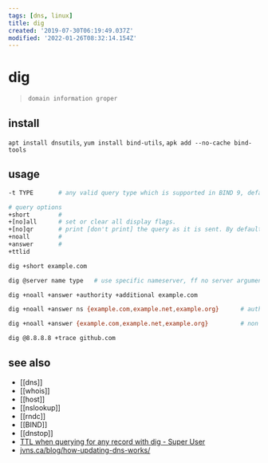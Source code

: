 ```yaml
---
tags: [dns, linux]
title: dig
created: '2019-07-30T06:19:49.037Z'
modified: '2022-01-26T08:32:14.154Z'
---
```


# dig

> `domain information groper`

## install

`apt install dnsutils`, `yum install bind-utils`, `apk add --no-cache bind-tools`

## usage

```sh
-t TYPE       # any valid query type which is supported in BIND 9, default: A
```

```sh
# query options
+short        #
+[no]all      # set or clear all display flags.
+[no]qr       # print [don't print] the query as it is sent. By default, the query is not printed.
+noall        #
+answer       #
+ttlid        
```

```sh
dig +short example.com

dig @server name type   # use specific nameserver, ff no server argument is provided, dig consults /etc/resolv.conf

dig +noall +answer +authority +additional example.com

dig +noall +answer ns {example.com,example.net,example.org}      # authorative query

dig +noall +answer {example.com,example.net,example.org}         # non authorative query

dig @8.8.8.8 +trace github.com
```

## see also


- [[dns]]
- [[whois]]
- [[host]]
- [[nslookup]]
- [[rndc]]
- [[BIND]]
- [[dnstop]]
- [TTL when querying for any record with dig - Super User](https://superuser.com/a/873408/341187)
- [jvns.ca/blog/how-updating-dns-works/](https://jvns.ca/blog/how-updating-dns-works/)

